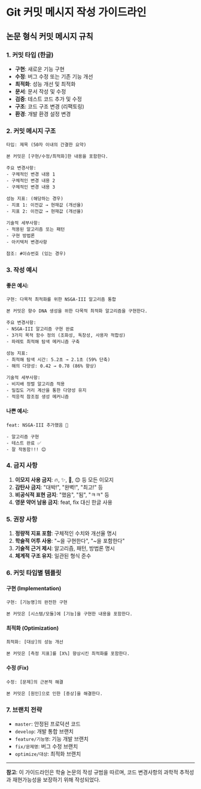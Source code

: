 # Git 커밋 메시지 작성 가이드라인

## 논문 형식 커밋 메시지 규칙

### 1. 커밋 타입 (한글)
- **구현**: 새로운 기능 구현
- **수정**: 버그 수정 또는 기존 기능 개선
- **최적화**: 성능 개선 및 최적화
- **문서**: 문서 작성 및 수정
- **검증**: 테스트 코드 추가 및 수정
- **구조**: 코드 구조 변경 (리팩토링)
- **환경**: 개발 환경 설정 변경

### 2. 커밋 메시지 구조

```
타입: 제목 (50자 이내의 간결한 요약)

본 커밋은 [구현/수정/최적화]한 내용을 포함한다.

주요 변경사항:
- 구체적인 변경 내용 1
- 구체적인 변경 내용 2
- 구체적인 변경 내용 3

성능 지표: (해당하는 경우)
- 지표 1: 이전값 → 현재값 (개선율)
- 지표 2: 이전값 → 현재값 (개선율)

기술적 세부사항:
- 적용된 알고리즘 또는 패턴
- 구현 방법론
- 아키텍처 변경사항

참조: #이슈번호 (있는 경우)
```

### 3. 작성 예시

#### 좋은 예시:
```
구현: 다목적 최적화를 위한 NSGA-III 알고리즘 통합

본 커밋은 향수 DNA 생성을 위한 다목적 최적화 알고리즘을 구현한다.

주요 변경사항:
- NSGA-III 알고리즘 구현 완료
- 3가지 목적 함수 정의 (조화성, 독창성, 사용자 적합성)
- 파레토 최적해 탐색 메커니즘 구축

성능 지표:
- 최적해 탐색 시간: 5.2초 → 2.1초 (59% 단축)
- 해의 다양성: 0.42 → 0.78 (86% 향상)

기술적 세부사항:
- 비지배 정렬 알고리즘 적용
- 밀집도 거리 계산을 통한 다양성 유지
- 적응적 참조점 생성 메커니즘
```

#### 나쁜 예시:
```
feat: NSGA-III 추가했음 🎉

- 알고리즘 구현
- 테스트 완료 ✅
- 잘 작동함!!! 😊
```

### 4. 금지 사항

1. **이모지 사용 금지**: 🔥, ✨, 🎉, 😊 등 모든 이모지
2. **감탄사 금지**: "대박!", "완벽!", "최고!" 등
3. **비공식적 표현 금지**: "했음", "됨", "ㅋㅋ" 등
4. **영문 약어 남용 금지**: feat, fix 대신 한글 사용

### 5. 권장 사항

1. **정량적 지표 포함**: 구체적인 수치와 개선율 명시
2. **학술적 어투 사용**: "~을 구현한다", "~을 포함한다"
3. **기술적 근거 제시**: 알고리즘, 패턴, 방법론 명시
4. **체계적 구조 유지**: 일관된 형식 준수

### 6. 커밋 타입별 템플릿

#### 구현 (Implementation)
```
구현: [기능명]의 완전한 구현

본 커밋은 [시스템/모듈]에 [기능]을 구현한 내용을 포함한다.
```

#### 최적화 (Optimization)
```
최적화: [대상]의 성능 개선

본 커밋은 [측정 지표]를 [X%] 향상시킨 최적화를 포함한다.
```

#### 수정 (Fix)
```
수정: [문제]의 근본적 해결

본 커밋은 [원인]으로 인한 [증상]을 해결한다.
```

### 7. 브랜치 전략

- `master`: 안정된 프로덕션 코드
- `develop`: 개발 통합 브랜치
- `feature/기능명`: 기능 개발 브랜치
- `fix/문제명`: 버그 수정 브랜치
- `optimize/대상`: 최적화 브랜치

---

**참고**: 이 가이드라인은 학술 논문의 작성 규범을 따르며,
코드 변경사항의 과학적 추적성과 재현가능성을 보장하기 위해 작성되었다.